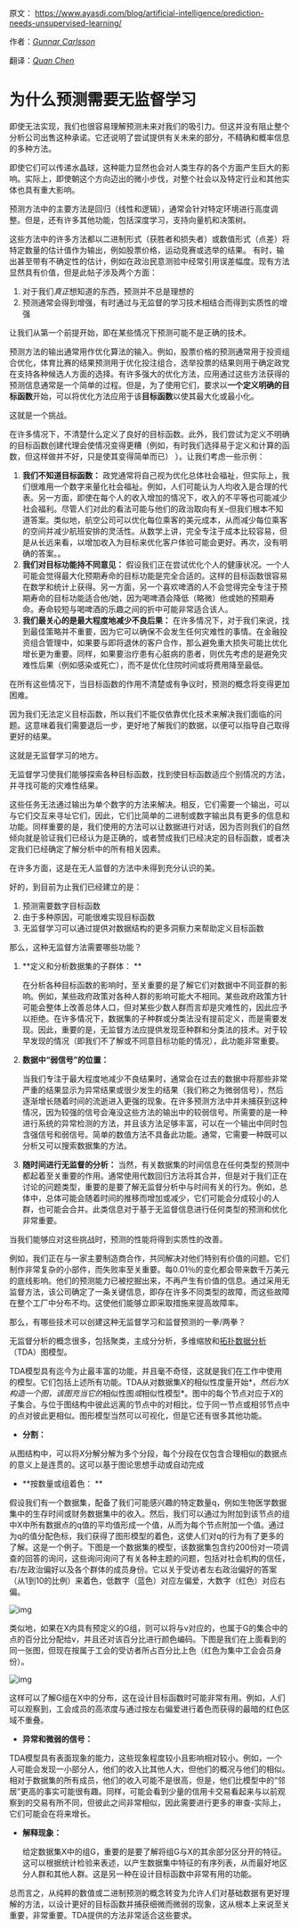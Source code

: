 原文： https://www.ayasdi.com/blog/artificial-intelligence/prediction-needs-unsupervised-learning/ 

作者：[*Gunnar Carlsson*](https://www.ayasdi.com/blog/author/gunnar-carlsson/) 

翻译：[*Quan Chen*](https://github.com/chenquan)



# 为什么预测需要无监督学习 

即使无法实现，我们也很容易理解预测未来对我们的吸引力。但这并没有阻止整个分析公司出售这种承诺。它还说明了尝试提供有关未来的部分，不精确和概率信息的多种方法。

即使它们可以传递水晶球，这种能力显然也会对人类生存的各个方面产生巨大的影响。实际上，即使朝这个方向迈出的微小步伐，对整个社会以及特定行业和其他实体也具有重大影响。  

预测方法中的主要方法是回归（线性和逻辑），通常会针对特定环境进行高度调整。但是，还有许多其他功能，包括深度学习，支持向量机和决策树。

这些方法中的许多方法都以二进制形式（获胜者和损失者）或数值形式（点差）将特定数量的估计值作为输出，例如股票价格，运动竞赛或选举的结果。 有时，输出甚至带有不确定性的估计，例如在政治民意测验中经常引用误差幅度。现有方法显然具有价值，但是此帖子涉及两个方面：

1. 对于我们*真正*想知道的东西，预测并不总是理想的
2. 预测通常会得到增强，有时通过与无监督的学习技术相结合而得到实质性的增强

让我们从第一个前提开始，即在某些情况下预测可能不是正确的技术。

预测方法的输出通常用作优化算法的输入。例如，股票价格的预测通常用于投资组合优化，体育比赛的结果预测用于优化投注组合，选举投票的结果则用于确定政党在支持各种候选人方面的选择。有许多强大的优化方法，应用通过这些方法获得的预测信息通常是一个简单的过程。但是，为了使用它们，要求以**一个定义明确的目标函数**开始，可以将优化方法应用于该**目标函数**以使其最大化或最小化。 

这就是一个挑战。

在许多情况下，不清楚什么定义了良好的目标函数。此外，我们尝试为定义不明确的目标函数创建代理会使情况变得更糟（例如，有时我们选择易于定义和计算的函数，但这样做并不好，只是使其变得简单而已） ）。让我们考虑一些示例：

1. **我们不知道目标函数：**  政党通常将自己视为优化总体社会福祉，但实际上，我们很难用一个数字来量化社会福祉。例如，人们可能认为人均收入是合理的代表。另一方面，即使在每个人的收入增加的情况下，收入的不平等也可能减少社会福利。尽管人们对此的看法可能与他们的政治取向有关–但我们根本不知道答案。类似地，航空公司可以优化每位乘客的美元成本，从而减少每位乘客的空间并减少航班安排的灵活性。从数学上讲，完全专注于成本比较容易，但是从长远来看，以增加收入为目标来优化客户体验可能会更好。再次，没有明确的答案。。
2. **我们对目标功能持不同意见：** 假设我们正在尝试优化个人的健康状况。一个人可能会觉得最大化预期寿命的目标功能是完全合适的。这样的目标函数很容易在数学和统计上获得。另一方面，另一个喜欢啤酒的人不会觉得完全专注于预期寿命的目标功能适合他/她，因为喝啤酒会降低（略微）他或她的预期寿命。寿命较短与喝啤酒的乐趣之间的折中可能非常适合该人。
3. **我们最关心的是最大程度地减少不良后果：**  在许多情况下，对于我们来说，找到最佳策略并不重要，因为它可以确保不会发生任何灾难性的事情。在金融投资组合管理中，如果要与即将退休的客户合作，那么避免重大损失可能比优化增长更为重要。同样，如果要治疗患有心脏病的患者，则优先考虑的是避免灾难性后果（例如感染或死亡），而不是优化住院时间或将费用降至最低。

在所有这些情况下，当目标函数的作用不清楚或有争议时，预测的概念将变得更加困难。  

因为我们无法定义目标函数，所以我们不能仅依靠优化技术来解决我们面临的问题。这意味着我们需要退后一步，更好地了解我们的数据，以便可以指导自己取得更好的结果。

这就是无监督学习的地方。

无监督学习使我们能够探索各种目标函数，找到使目标函数适应个别情况的方法，并寻找可能的灾难性结果。  

这些任务无法通过输出为单个数字的方法来解决。相反，它们需要一个输出，可以与它们交互来寻址它们，因此，它们比简单的二进制或数字输出具有更多的信息和功能。同样重要的是，我们使用的方法可以让数据进行对话，因为否则我们的自然倾向就是验证我们已经认为是正确的，或者赞成我们已经决定的目标函数，或者决定我们已经确定了解分析中的所有相关因素。

在许多方面，这是在无人监督的方法中未得到充分认识的美。

好的，到目前为止我们已经建立的是：

1. 预测需要数字目标函数
2. 由于多种原因，可能很难实现目标函数
3. 无监督学习可以通过提供对数据结构的更多洞察力来帮助定义目标函数

那么，这种无监督方法需要哪些功能？

1. **定义和分析数据集的子群体： **

   在分析各种目标函数的影响时，至关重要的是了解它们对数据中不同亚群的影响。例如，某些政府政策对各种人群的影响可能大不相同。某些政府政策方针可能会整体上改善总体人口，但对某些少数人群而言却是灾难性的，因此应予以拒绝。在许多情况下，数据集的子种群或分类法没有提前定义，而是需要发现。因此，重要的是，无监督方法应提供发现亚种群和分类法的技术。对于较早发现的情况（即我们不了解或不同意目标功能的情况），此功能非常重要。

   

2. **数据中“弱信号”的位置：**

   当我们专注于最大程度地减少不良结果时，通常会在过去的数据中将那些非常严重的结果显示为异常结果或很少发生的结果（我们称之为微弱信号），然后逐渐增长随着时间的流逝进入更强的现象。在许多预测方法中并未捕获到这种情况，因为较强的信号会淹没这些方法的输出中的较弱信号。所需要的是一种进行系统的异常检测的方法，并且该方法足够丰富，可以在一个输出中同时包含强信号和弱信号。简单的数值方法不具备此功能。通常，它需要一种既可以分析又可以搜索数据集的方法。

   

3. **随时间进行无监督的分析：**
   当然，有关数据集的时间信息在任何类型的预测中都起着至关重要的作用。通常使用代数回归方法将其合并，但是对于我们正在讨论的问题类型，重要的是要了解无监督分析中与时间有关的行为。例如，总体中，总体可能会随着时间的推移而增加或减少，它们可能会分成较小的人群，也可能会合并。此类信息对于基于无监督信息进行任何类型的预测和优化非常重要。

当我们能够应对这些挑战时，预测的性能将得到实质性的改善。

例如，我们正在与一家主要制造商合作，共同解决对他们特别有价值的问题。它们制作非常复杂的小部件，而失败率至关重要。每0.01％的变化都会带来数千万美元的底线影响。他们的预测能力已被挖掘出来，不再产生有价值的信息。通过采用无监督方法，该公司确定了一条关键信息，即存在许多不同类型的故障，而这些故障在整个工厂中分布不均。这使他们能够立即采取措施来提高故障率。

那么，有哪些技术可以创建这种无监督学习和监督预测的一拳/两拳？

无监督分析的概念很多，包括聚类，主成分分析，多维缩放和[拓扑数据分析](https://www.ayasdi.com/blog/bigdata/why-topological-data-analysis-works/)（TDA）图模型。  

TDA模型具有迄今为止最丰富的功能，并且毫不奇怪，这就是我们在工作中使用的模型。它们包括上述所有功能。TDA从对数据集*X*的相似性度量开始*，*然后为*X*构造一个图，该图充当它的*相似性图*或*相似性模型*。图中的每个节点对应于*X*的子集合。与位于图结构中彼此远离的节点中的对相比，位于同一节点或相邻节点中的点对彼此更相似。图形模型当然可以可视化，但是它还有很多其他功能。

-  **分割：**

  从图结构中，可以将*X*分解分解为多个分段，每个分段在仅包含合理相似的数据点的意义上是连贯的。这可以基于图论思想手动或自动完成 

  

-  **按数量或组着色： **

  假设我们有一个数据集，配备了我们可能感兴趣的特定数量q，例如生物医学数据集中的生存时间或财务数据集中的收入。然后，我们可以通过为附加到该节点的组中X中所有数据点的q值的平均值形成一个值，从而为每个节点附加一个值。通过为q的值分配色标，我们获得了图形模型的着色，这使人们对q的行为有了更多的了解。这是一个例子。下图是一个数据集的模型，该数据集包含约200份对一项调查的回答的询问，这些询问询问了有关各种主题的问题，包括对社会机构的信任，右/左政治偏好以及各个群体的成员身份。它以关于受访者左右政治偏好的答案（从1到10的比例）来着色，低数字（蓝色）对应左偏爱，大数字（红色）对应右偏。

![img](img/rightleft-1024x781.png)




 类似地，如果在X内具有预定义的G组，则可以将与v对应的，也属于G的集合中的点的百分比分配给v，并且还对该百分比进行颜色编码。下图是我们在上面看到的同一张图，但现在按属于工会的受访者所占百分比上色（红色为集中工会会员身份）。

![img](img/unions-1024x781.png)

  这样可以了解G组在X中的分布，这在设计目标函数时可能非常有用。例如，人们可以观察到，工会成员的高浓度与通过按左右偏爱进行着色而获得的最暗的红色区域不重叠。  


-  **异常和微弱的信号：**

  TDA模型具有表面现象的能力，这些现象程度较小且影响相对较小。例如，一个人可能会发现一小部分人，他们的收入比其他人大，但他们的概况与他们的相似。相对于数据集的所有成员，他们的收入可能不是很高，但是，他们比模型中的“邻居”更高的事实可能很有趣。同样，可能会看到少量的信用卡交易看起来与以前观察到的交易有所不同，但彼此之间非常相似，因此需要进行更多的审查-实际上，它们可能会在将来增长。 

  

- **解释现象：** 

  给定数据集X中的组G，重要的是要了解将组G与X的其余部分区分开的特征。这可以根据统计检验来表述，以产生数据集中特征的有序列表，从而最好地区分人群和其他人群。这是另一种在设计目标函数中非常有用的功能。

总而言之，从纯粹的数值或二进制预测的概念转变为允许人们对基础数据有更好理解的方法，以设计更好的目标函数并捕获细微而微弱的现象，这从根本上来说至关重要，非常重要。TDA提供的方法非常适合这些要求。